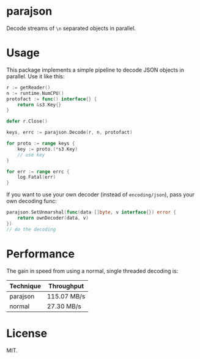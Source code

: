 # parajson

Decode streams of `\n` separated objects in parallel.

# Usage

This package implements a simple pipeline to decode JSON objects in
parallel.  Use it like this:


```go
r := getReader()
n := runtime.NumCPU()
protofact := func() interface{} {
    return &s3.Key{}
}

defer r.Close()

keys, errc := parajson.Decode(r, n, protofact)

for proto := range keys {
    key := proto.(*s3.Key)
    // use key
}

for err := range errc {
    log.Fatal(err)
}
```

If you want to use your own decoder (instead of `encoding/json`), pass
your own decoding func:

```go
parajson.SetUnmarshal(func(data []byte, v interface{}) error {
    return ownDecoder(data, v)
})
// do the decoding
```

# Performance

The gain in speed from using a normal, single threaded decoding is:

| Technique | Throughput  |
|-----------|-------------|
| parajson  | 115.07 MB/s |
| normal    | 27.30 MB/s  |

# License

MIT.
